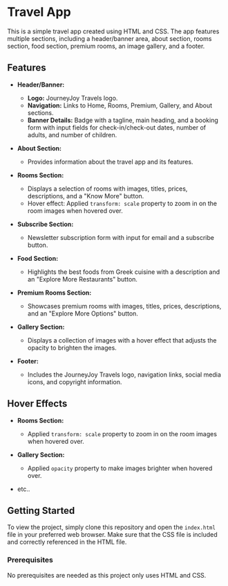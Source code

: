 # Travel App

This is a simple travel app created using HTML and CSS. The app features multiple sections, including a header/banner area, about section, rooms section, food section, premium rooms, an image gallery, and a footer.

## Features

- **Header/Banner:**
  - **Logo:** JourneyJoy Travels logo.
  - **Navigation:** Links to Home, Rooms, Premium, Gallery, and About sections.
  - **Banner Details:** Badge with a tagline, main heading, and a booking form with input fields for check-in/check-out dates, number of adults, and number of children.
  
- **About Section:**
  - Provides information about the travel app and its features.
  
- **Rooms Section:**
  - Displays a selection of rooms with images, titles, prices, descriptions, and a "Know More" button.
  - Hover effect: Applied `transform: scale` property to zoom in on the room images when hovered over.
  
- **Subscribe Section:**
  - Newsletter subscription form with input for email and a subscribe button.
  
- **Food Section:**
  - Highlights the best foods from Greek cuisine with a description and an "Explore More Restaurants" button.
  
- **Premium Rooms Section:**
  - Showcases premium rooms with images, titles, prices, descriptions, and an "Explore More Options" button.
  
- **Gallery Section:**
  - Displays a collection of images with a hover effect that adjusts the opacity to brighten the images.
  
- **Footer:**
  - Includes the JourneyJoy Travels logo, navigation links, social media icons, and copyright information.

## Hover Effects

- **Rooms Section:**
  - Applied `transform: scale` property to zoom in on the room images when hovered over.
  
- **Gallery Section:**
  - Applied `opacity` property to make images brighter when hovered over.

- etc..

## Getting Started

To view the project, simply clone this repository and open the `index.html` file in your preferred web browser. Make sure that the CSS file is included and correctly referenced in the HTML file.

### Prerequisites

No prerequisites are needed as this project only uses HTML and CSS.
